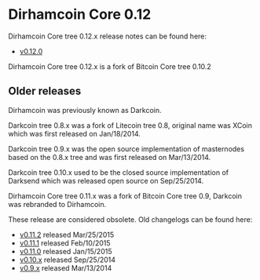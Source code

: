 Dirhamcoin Core 0.12
==================

Dirhamcoin Core tree 0.12.x release notes can be found here:
- [v0.12.0](release-notes/dirhamcoin/release-notes-0.12.0.md)

Dirhamcoin Core tree 0.12.x is a fork of Bitcoin Core tree 0.10.2



Older releases
--------------

Dirhamcoin was previously known as Darkcoin.

Darkcoin tree 0.8.x was a fork of Litecoin tree 0.8, original name was XCoin
which was first released on Jan/18/2014.

Darkcoin tree 0.9.x was the open source implementation of masternodes based on
the 0.8.x tree and was first released on Mar/13/2014.

Darkcoin tree 0.10.x used to be the closed source implementation of Darksend
which was released open source on Sep/25/2014.

Dirhamcoin Core tree 0.11.x was a fork of Bitcoin Core tree 0.9, Darkcoin was rebranded
to Dirhamcoin.

These release are considered obsolete. Old changelogs can be found here:

- [v0.11.2](release-notes/dirhamcoin/release-notes-0.11.2.md) released Mar/25/2015
- [v0.11.1](release-notes/dirhamcoin/release-notes-0.11.1.md) released Feb/10/2015
- [v0.11.0](release-notes/dirhamcoin/release-notes-0.11.0.md) released Jan/15/2015
- [v0.10.x](release-notes/dirhamcoin/release-notes-0.10.0.md) released Sep/25/2014
- [v0.9.x](release-notes/dirhamcoin/release-notes-0.9.0.md) released Mar/13/2014
